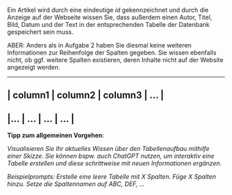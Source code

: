 Ein Artikel wird durch eine eindeutige _id_ gekennzeichnet und durch die Anzeige auf der Webseite wissen Sie,
dass außerdem einen Autor, Titel, Bild, Datum und der Text in der entsprechenden Tabelle der Datenbank gespeichert sein muss.

ABER: Anders als in Aufgabe 2 haben Sie diesmal keine weiteren Informationen zur Reihenfolge der Spalten gegeben.
Sie wissen ebenfalls nicht, ob ggf. weitere Spalten existieren, deren Inhalte nicht auf der Website angezeigt werden.

-------------------------------
| column1 | column2 | column3 | ... | 
-------------------------------
|... | ... | ... | ... |
--------------------------

**Tipp zum allgemeinen Vorgehen**:

_Visualisieren Sie Ihr aktuelles Wissen über den Tabellenaufbau mithilfe einer Skizze._
_Sie können bspw. auch ChatGPT nutzen, um interaktiv eine Tabelle erstellen und diese schrittweise mit neuen Informationen ergänzen._

_Beispielprompts: Erstelle eine leere Tabelle mit X Spalten. Füge X Spalten hinzu. Setze die Spaltennamen auf ABC, DEF, ..._